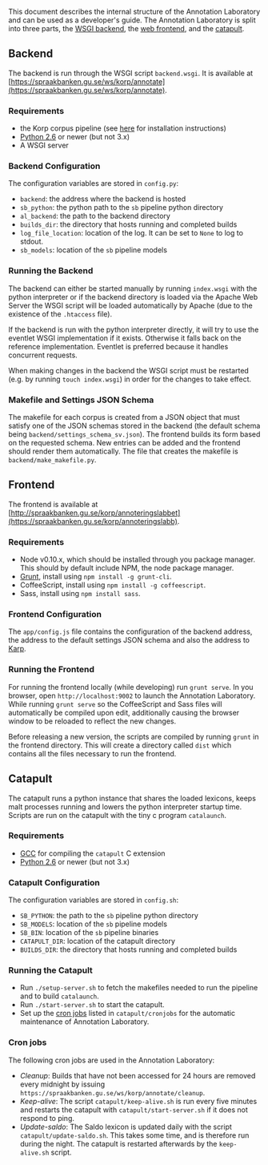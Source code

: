 
This document describes the internal structure of the Annotation Laboratory
and can be used as a developer's guide.
The Annotation Laboratory is split into three parts, the [WSGI backend](#backend),
the [web frontend](#frontend), and the [catapult](#catapult).

## <a name="backend"></a>Backend

The backend is run through the WSGI script `backend.wsgi`.
It is available at [https://spraakbanken.gu.se/ws/korp/annotate](https://spraakbanken.gu.se/ws/korp/annotate).

### Requirements

* the Korp corpus pipeline (see [here](https://spraakbanken.gu.se/eng/research/infrastructure/korp/distribution/corpuspipeline) for installation instructions)
* [Python 2.6](https://www.python.org/) or newer (but not 3.x)
* A WSGI server

### Backend Configuration

The configuration variables are stored in `config.py`:

 * `backend`: the address where the backend is hosted
 * `sb_python`: the python path to the `sb` pipeline python directory
 * `al_backend`: the path to the backend directory
 * `builds_dir`: the directory that hosts running and completed builds
 * `log_file_location`: location of the log. It can be set to `None` to log to
   stdout.
 * `sb_models`: location of the `sb` pipeline models

### Running the Backend

The backend can either be started manually by running `index.wsgi` with the python interpreter
or if the backend directory is loaded via the Apache Web Server the WSGI script will be loaded
automatically by Apache (due to the existence of the `.htaccess` file).

If the backend is run with the python interpreter directly, it will try to use
the eventlet WSGI implementation if it exists. Otherwise it falls back on the
reference implementation. Eventlet is preferred because it handles concurrent
requests.

When making changes in the backend the WSGI script must be restarted (e.g.
by running `touch index.wsgi`) in order for the changes to take effect.

### Makefile and Settings JSON Schema

The makefile for each corpus is created from a JSON object that must satisfy one of the
JSON schemas stored in the backend (the default schema being `backend/settings_schema_sv.json`).
The frontend builds its form based on the requested schema. New entries can be added
and the frontend should render them automatically. The file that creates the makefile is
`backend/make_makefile.py`.

## <a name="frontend"></a>Frontend

 The frontend is available at
 [http://spraakbanken.gu.se/korp/annoteringslabbet](https://spraakbanken.gu.se/korp/annoteringslabb).

### Requirements

 * Node v0.10.x, which should be installed through you package manager. This should by default include NPM, the node package manager.
 * [Grunt](http://gruntjs.com/), install using `npm install -g grunt-cli`.
 * CoffeeScript, install using `npm install -g coffeescript`.
 * Sass, install using `npm install sass`.

### Frontend Configuration

 The `app/config.js` file contains the configuration of the backend address, the
 address to the default settings JSON schema and also the address to [Karp](https://spraakbanken.gu.se/karp/).

### Running the Frontend

 For running the frontend locally (while developing) run `grunt serve`.
 In you browser, open `http://localhost:9002` to launch the Annotation Laboratory.
 While running `grunt serve` so the CoffeeScript and Sass files will automatically
 be compiled upon edit, additionally causing the browser window to be reloaded to
 reflect the new changes.

 Before releasing a new version, the scripts are compiled by running `grunt` in the frontend directory.
 This will create a directory called `dist` which contains all the files necessary
 to run the frontend.

## <a name="catapult"></a>Catapult

The catapult runs a python instance that shares the loaded lexicons, keeps
malt processes running and lowers the python interpreter startup time.
Scripts are run on the catapult with the tiny c program `catalaunch`.

### Requirements

* [GCC](http://gcc.gnu.org/install) for compiling the `catapult` C extension
* [Python 2.6](https://www.python.org/) or newer (but not 3.x)

### Catapult Configuration

The configuration variables are stored in `config.sh`:

 * `SB_PYTHON`: the path to the `sb` pipeline python directory
 * `SB_MODELS`: location of the `sb` pipeline models
 * `SB_BIN`: location of the `sb` pipeline binaries
 * `CATAPULT_DIR`: location of the catapult directory
 * `BUILDS_DIR`: the directory that hosts running and completed builds

### Running the Catapult

  * Run `./setup-server.sh` to fetch the makefiles needed to run the pipeline
  and to build `catalaunch`.
  * Run `./start-server.sh` to start the catapult.
  * Set up the [cron jobs](#cronjobs) listed in `catapult/cronjobs` for the automatic
  maintenance of Annotation Laboratory.

### <a name="cronjobs"></a>Cron jobs

The following cron jobs are used in the Annotation Laboratory:

  * *Cleanup*: Builds that have not been accessed for 24 hours are removed every midnight by
  issuing `https://spraakbanken.gu.se/ws/korp/annotate/cleanup`.
  * *Keep-alive*: The script `catapult/keep-alive.sh` is run every five minutes and restarts
 the catapult with `catapult/start-server.sh` if it does not respond to ping.
  * *Update-saldo*: The Saldo lexicon is updated daily with the script `catapult/update-saldo.sh`.
  This takes some time, and is therefore run during the night. The catapult is restarted
  afterwards by the `keep-alive.sh` script.

